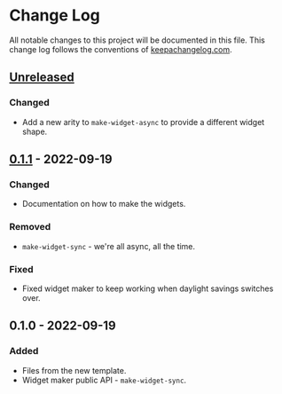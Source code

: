 # Change Log
All notable changes to this project will be documented in this file. This change log follows the conventions of [keepachangelog.com](http://keepachangelog.com/).

## [Unreleased]
### Changed
- Add a new arity to `make-widget-async` to provide a different widget shape.

## [0.1.1] - 2022-09-19
### Changed
- Documentation on how to make the widgets.

### Removed
- `make-widget-sync` - we're all async, all the time.

### Fixed
- Fixed widget maker to keep working when daylight savings switches over.

## 0.1.0 - 2022-09-19
### Added
- Files from the new template.
- Widget maker public API - `make-widget-sync`.

[Unreleased]: https://github.com/your-name/hospital-v2/compare/0.1.1...HEAD
[0.1.1]: https://github.com/your-name/hospital-v2/compare/0.1.0...0.1.1
